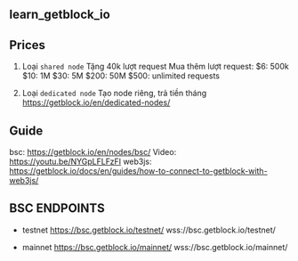 ## learn_getblock_io

## Prices

1. Loại `shared node`
Tặng 40k lượt request
Mua thêm lượt request:
$6: 500k
$10: 1M
$30: 5M
$200: 50M
$500: unlimited requests

2. Loại `dedicated node`
Tạo node riêng, trả tiền tháng
https://getblock.io/en/dedicated-nodes/


## Guide
bsc: https://getblock.io/en/nodes/bsc/
Video: https://youtu.be/NYGpLFLFzFI
web3js: https://getblock.io/docs/en/guides/how-to-connect-to-getblock-with-web3js/


## BSC ENDPOINTS
* testnet
https://bsc.getblock.io/testnet/
wss://bsc.getblock.io/testnet/

* mainnet
https://bsc.getblock.io/mainnet/
wss://bsc.getblock.io/mainnet/
